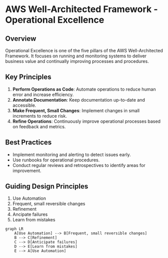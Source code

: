 # AWS Well-Architected Framework - Operational Excellence

## Overview

Operational Excellence is one of the five pillars of the AWS Well-Architected Framework. It focuses on running and monitoring systems to deliver business value and continually improving processes and procedures.

## Key Principles

1. **Perform Operations as Code**: Automate operations to reduce human error and increase efficiency.
2. **Annotate Documentation**: Keep documentation up-to-date and accessible.
3. **Make Frequent, Small Changes**: Implement changes in small increments to reduce risk.
4. **Refine Operations**: Continuously improve operational processes based on feedback and metrics.

## Best Practices

- Implement monitoring and alerting to detect issues early.
- Use runbooks for operational procedures.
- Conduct regular reviews and retrospectives to identify areas for improvement.

## Guiding Design Principles

1. Use Automation
2. Frequent, small reversible changes
3. Refinement
4. Ancipate failures
5. Learn from mistakes

```mermaid
graph LR
    A[Use Automation] --> B[Frequent, small reversible changes]
    B --> C[Refinement]
    C --> D[Anticipate failures]
    D --> E[Learn from mistakes]
    E --> A[Use Automation]
```
